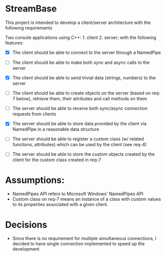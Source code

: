 # StreamBase
This project is intended to develop a client/server architecture with the following requirements

Two console applications using C++: 1. client 2. server; with the following features:

*[x] The client should be able to connect to the server through a NamedPipe

*[ ] The client should be able to make both sync and async calls to the server

*[x] The client should be able to send trivial data (strings, numbers) to the server

*[ ] The client should be able to create objects on the server (based on req-7 below), retrieve them, their attributes and call methods on them

*[ ] The server should be able to receive both sync/async connection requests from clients

*[x] The server should be able to store data provided by the client via NamedPipe in a reasonable data structure

*[ ] The server should be able to register a custom class (w/ related functions, attributes) which can be used by the client (see req-4)

*[ ] The server should be able to store the custom objects created by the client for the custom class created in req-7

# Assumptions:
* NamedPipes API refers to Microsoft Windows' NamedPipes API
* Custom class on req-7 means an instance of a class with custom values to its properties associated with a given client.

# Decisions
* Since there is no requirement for multiple simultaneous connections, I decided to have single connection implemented to speed up the development
